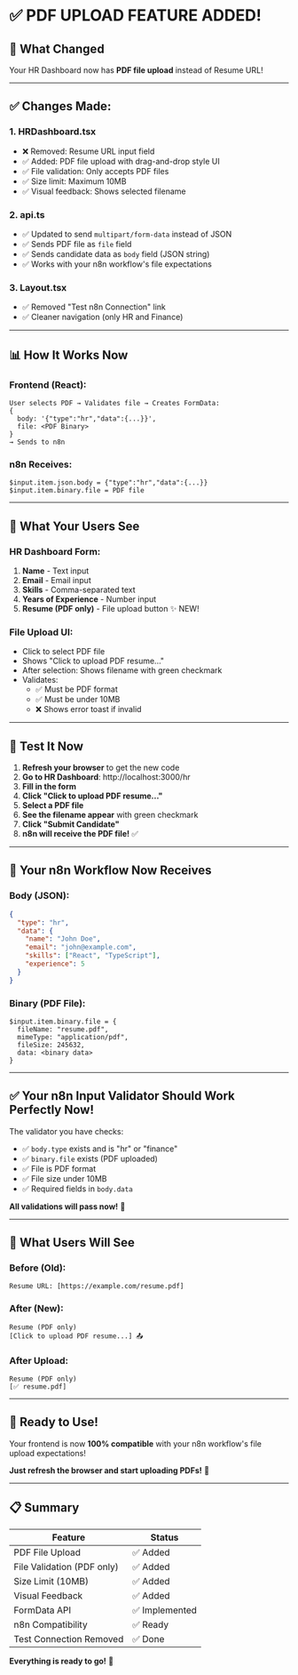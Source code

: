# ✅ PDF UPLOAD FEATURE ADDED!

## 🎉 What Changed

Your HR Dashboard now has **PDF file upload** instead of Resume URL!

---

## ✅ Changes Made:

### 1. **HRDashboard.tsx**
- ❌ Removed: Resume URL input field
- ✅ Added: PDF file upload with drag-and-drop style UI
- ✅ File validation: Only accepts PDF files
- ✅ Size limit: Maximum 10MB
- ✅ Visual feedback: Shows selected filename

### 2. **api.ts**
- ✅ Updated to send `multipart/form-data` instead of JSON
- ✅ Sends PDF file as `file` field
- ✅ Sends candidate data as `body` field (JSON string)
- ✅ Works with your n8n workflow's file expectations

### 3. **Layout.tsx**
- ✅ Removed "Test n8n Connection" link
- ✅ Cleaner navigation (only HR and Finance)

---

## 📊 How It Works Now

### Frontend (React):
```
User selects PDF → Validates file → Creates FormData:
{
  body: '{"type":"hr","data":{...}}',
  file: <PDF Binary>
}
→ Sends to n8n
```

### n8n Receives:
```
$input.item.json.body = {"type":"hr","data":{...}}
$input.item.binary.file = PDF file
```

---

## 🎯 What Your Users See

### HR Dashboard Form:
1. **Name** - Text input
2. **Email** - Email input
3. **Skills** - Comma-separated text
4. **Years of Experience** - Number input
5. **Resume (PDF only)** - File upload button ✨ NEW!

### File Upload UI:
- Click to select PDF file
- Shows "Click to upload PDF resume..."
- After selection: Shows filename with green checkmark
- Validates:
  - ✅ Must be PDF format
  - ✅ Must be under 10MB
  - ❌ Shows error toast if invalid

---

## 🧪 Test It Now

1. **Refresh your browser** to get the new code
2. **Go to HR Dashboard**: http://localhost:3000/hr
3. **Fill in the form**
4. **Click "Click to upload PDF resume..."**
5. **Select a PDF file**
6. **See the filename appear** with green checkmark
7. **Click "Submit Candidate"**
8. **n8n will receive the PDF file!** ✅

---

## 🔧 Your n8n Workflow Now Receives

### Body (JSON):
```json
{
  "type": "hr",
  "data": {
    "name": "John Doe",
    "email": "john@example.com",
    "skills": ["React", "TypeScript"],
    "experience": 5
  }
}
```

### Binary (PDF File):
```
$input.item.binary.file = {
  fileName: "resume.pdf",
  mimeType: "application/pdf",
  fileSize: 245632,
  data: <binary data>
}
```

---

## ✅ Your n8n Input Validator Should Work Perfectly Now!

The validator you have checks:
- ✅ `body.type` exists and is "hr" or "finance"
- ✅ `binary.file` exists (PDF uploaded)
- ✅ File is PDF format
- ✅ File size under 10MB
- ✅ Required fields in `body.data`

**All validations will pass now!** 🎉

---

## 📸 What Users Will See

### Before (Old):
```
Resume URL: [https://example.com/resume.pdf]
```

### After (New):
```
Resume (PDF only)
[Click to upload PDF resume...] 📤
```

### After Upload:
```
Resume (PDF only)
[✅ resume.pdf]
```

---

## 🚀 Ready to Use!

Your frontend is now **100% compatible** with your n8n workflow's file upload expectations!

**Just refresh the browser and start uploading PDFs!** 🎯

---

## 📋 Summary

| Feature | Status |
|---------|--------|
| PDF File Upload | ✅ Added |
| File Validation (PDF only) | ✅ Added |
| Size Limit (10MB) | ✅ Added |
| Visual Feedback | ✅ Added |
| FormData API | ✅ Implemented |
| n8n Compatibility | ✅ Ready |
| Test Connection Removed | ✅ Done |

**Everything is ready to go!** 🎉
